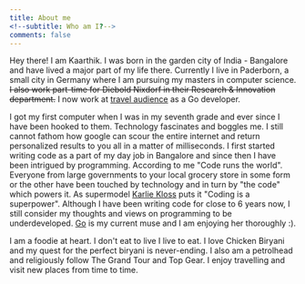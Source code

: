 ```yaml
---
title: About me
<!--subtitle: Who am I?-->
comments: false
---
```


Hey there! I am Kaarthik. I was born in the garden city of India - Bangalore and have lived a major part of my life there. Currently I live in Paderborn, a small city in Germany where I am pursuing my masters in computer science. ~~I also work part-time for Diebold Nixdorf in their Research & Innovation department.~~ I now work at [travel audience](https://www.travelaudience.com) as a Go developer.

I got my first computer when I was in my seventh grade and ever since I have been hooked to them. Technology fascinates and boggles me. I still cannot fathom how google can scour the entire internet and return personalized results to you all in a matter of milliseconds.  I first started writing code as a part of my day job in Bangalore and since then I have been intrigued by programming. According to me "Code runs the world". Everyone from large governments to your local grocery store in some form or the other have been touched by technology and in turn by "the code" which powers it. As supermodel [Karlie Kloss](https://en.wikipedia.org/wiki/Karlie_Kloss) puts it "Coding is a superpower". Although I have been writing code for close to 6 years now, I still consider my thoughts and views on programming to be underdeveloped. [Go](https://golang.org/) is my current muse and I am enjoying her thoroughly :). 

I am a foodie at heart. I don't eat to live I live to eat. I love Chicken Biryani and my quest for the perfect biryani is never-ending. I also am a petrolhead and religiously follow The Grand Tour and Top Gear. I enjoy travelling and visit new places from time to time.